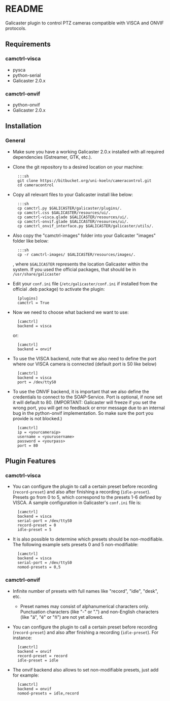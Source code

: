# README #

Galicaster plugin to control PTZ cameras compatible with VISCA and ONVIF protocols.

## Requirements ##
### camctrl-visca ###
* pysca
* python-serial
* Galicaster 2.0.x
### camctrl-onvif ###
* python-onvif
* Galicaster 2.0.x


## Installation ##
### General ###
* Make sure you have a working Galicaster 2.0.x installed with all required dependencies (Gstreamer, GTK, etc.).
* Clone the git repository to a desired location on your machine:

        :::sh
        git clone https://bitbucket.org/uni-koeln/cameracontrol.git
        cd cameracontrol

* Copy all relevant files to your Galicaster install like below:

        :::sh
        cp camctrl.py $GALICASTER/galicaster/plugins/.
        cp camctrl.css $GALICASTER/resources/ui/.
        cp camctrl-visca.glade $GALICASTER/resources/ui/.
        cp camctrl-onvif.glade $GALICASTER/resources/ui/.
        cp camctrl_onvif_interface.py $GALICASTER/galicaster/utils/.

* Also copy the "camctrl-images" folder into your Galicaster "images" folder like below:

        :::sh
        cp -r camctrl-images/ $GALICASTER/resources/images/.

    , where `$GALICASTER` represents the location Galicaster within the system. If you used the official packages, that should be in `/usr/share/galicaster`


* Edit your `conf.ini` file (`/etc/galicaster/conf.ini` if installed from the official .deb package) to activate the plugin:

        [plugins]
        camctrl = True

* Now we need to choose what backend we want to use:

        [camctrl]
        backend = visca

    or:

        [camctrl]
        backend = onvif

* To use the VISCA backend, note that we also need to define the port where our VISCA camera is connected (default port is S0 like below)

        [camctrl]
        backend = visca
        port = /dev/ttyS0

* To use the ONVIF backend, it is important that we also define the credentials to connect to the SOAP-Service. Port is optional, if none set it will default to 80. (IMPORTANT: Galicaster will freeze if you set the wrong port, you will get no feedback or error message due to an internal bug in the python-onvif implementation. So make sure the port you provide is not blocked.)

        [camctrl]
        ip = <yourcameraip>
        username = <yourusername>
        password = <yourpass> 
        port = 80

## Plugin Features ##
### camctrl-visca ###
* You can configure the plugin to call a certain preset before recording (`record-preset`) and also after finishing a recording (`idle-preset`). Presets go from 0 to 5, which correspond to the presets 1-6 defined by VISCA. A sample configuration in Galicaster's `conf.ini` file is:

        [camctrl]
        backend = visca
        serial-port = /dev/ttyS0
        record-preset = 0
        idle-preset = 5

* It is also possible to determine which presets should be non-modifiable. The following example sets presets 0 and 5 non-modifiable:
        
        [camctrl]
        backend = visca
        serial-port = /dev/ttyS0
        nomod-presets = 0,5

### camctrl-onvif ###
* Infinite number of presets with full names like "record", "idle", "desk", etc. 
    * Preset names may consist of alphanumerical characters only. Punctuation characters (like "-" or ".") and non-English characters (like "ä", "é" or "ñ") are not yet allowed.
* You can configure the plugin to call a certain preset before recording (`record-preset`) and also after finishing a recording (`idle-preset`). For instance:

        [camctrl]
        backend = onvif
        record-preset = record
        idle-preset = idle

* The onvif backend also allows to set non-modifiable presets, just add for example:

        [camctrl]
        backend = onvif
        nomod-presets = idle,record 
